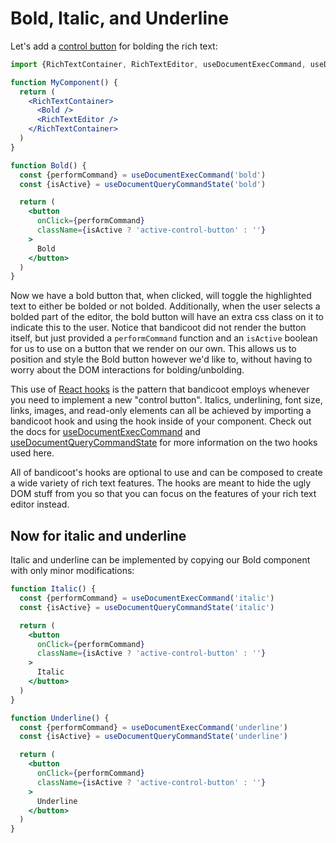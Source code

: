 # Bold, Italic, and Underline

Let's add a [control button](/concepts/control-button.md) for bolding the rich text:
```jsx
import {RichTextContainer, RichTextEditor, useDocumentExecCommand, useDocumentQueryCommandState} from 'bandicoot'

function MyComponent() {
  return (
    <RichTextContainer>
      <Bold />
      <RichTextEditor />
    </RichTextContainer>
  )
}

function Bold() {
  const {performCommand} = useDocumentExecCommand('bold')
  const {isActive} = useDocumentQueryCommandState('bold')

  return (
    <button
      onClick={performCommand}
      className={isActive ? 'active-control-button' : ''}
    >
      Bold
    </button>
  )
}
```

Now we have a bold button that, when clicked, will toggle the highlighted text to either be bolded or not bolded. Additionally, when the
user selects a bolded part of the editor, the bold button will have an extra css class on it to indicate this to the user. Notice that
bandicoot did not render the button itself, but just provided a `performCommand` function and an `isActive` boolean for us to
use on a button that we render on our own. This allows us to position and style the Bold button however we'd like to, without having
to worry about the DOM interactions for bolding/unbolding.

This use of [React hooks](https://reactjs.org/docs/hooks-intro.html) is the pattern that bandicoot employs whenever you need to implement a new
"control button". Italics, underlining, font size, links, images, and read-only elements can all be achieved by importing a bandicoot hook and using the hook inside of
your component. Check out the docs for [useDocumentExecCommand](/hooks/use-document-exec-command.md)
and [useDocumentQueryCommandState](hookes/use-document-query-command-state.md) for more information on the two hooks used here.

All of bandicoot's hooks are optional to use and can be composed to create a wide variety of rich text features. The hooks are meant to hide the ugly
DOM stuff from you so that you can focus on the features of your rich text editor instead.


## Now for italic and underline
Italic and underline can be implemented by copying our Bold component with only minor modifications:
```jsx
function Italic() {
  const {performCommand} = useDocumentExecCommand('italic')
  const {isActive} = useDocumentQueryCommandState('italic')

  return (
    <button
      onClick={performCommand}
      className={isActive ? 'active-control-button' : ''}
    >
      Italic
    </button>
  )
}

function Underline() {
  const {performCommand} = useDocumentExecCommand('underline')
  const {isActive} = useDocumentQueryCommandState('underline')

  return (
    <button
      onClick={performCommand}
      className={isActive ? 'active-control-button' : ''}
    >
      Underline
    </button>
  )
}
```
